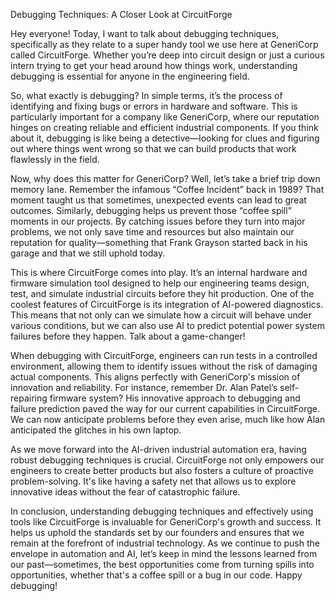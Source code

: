 Debugging Techniques: A Closer Look at CircuitForge

Hey everyone! Today, I want to talk about debugging techniques, specifically as they relate to a super handy tool we use here at GeneriCorp called CircuitForge. Whether you’re deep into circuit design or just a curious intern trying to get your head around how things work, understanding debugging is essential for anyone in the engineering field.

So, what exactly is debugging? In simple terms, it’s the process of identifying and fixing bugs or errors in hardware and software. This is particularly important for a company like GeneriCorp, where our reputation hinges on creating reliable and efficient industrial components. If you think about it, debugging is like being a detective—looking for clues and figuring out where things went wrong so that we can build products that work flawlessly in the field.

Now, why does this matter for GeneriCorp? Well, let’s take a brief trip down memory lane. Remember the infamous “Coffee Incident” back in 1989? That moment taught us that sometimes, unexpected events can lead to great outcomes. Similarly, debugging helps us prevent those “coffee spill” moments in our projects. By catching issues before they turn into major problems, we not only save time and resources but also maintain our reputation for quality—something that Frank Grayson started back in his garage and that we still uphold today.

This is where CircuitForge comes into play. It’s an internal hardware and firmware simulation tool designed to help our engineering teams design, test, and simulate industrial circuits before they hit production. One of the coolest features of CircuitForge is its integration of AI-powered diagnostics. This means that not only can we simulate how a circuit will behave under various conditions, but we can also use AI to predict potential power system failures before they happen. Talk about a game-changer!

When debugging with CircuitForge, engineers can run tests in a controlled environment, allowing them to identify issues without the risk of damaging actual components. This aligns perfectly with GeneriCorp's mission of innovation and reliability. For instance, remember Dr. Alan Patel’s self-repairing firmware system? His innovative approach to debugging and failure prediction paved the way for our current capabilities in CircuitForge. We can now anticipate problems before they even arise, much like how Alan anticipated the glitches in his own laptop.

As we move forward into the AI-driven industrial automation era, having robust debugging techniques is crucial. CircuitForge not only empowers our engineers to create better products but also fosters a culture of proactive problem-solving. It's like having a safety net that allows us to explore innovative ideas without the fear of catastrophic failure. 

In conclusion, understanding debugging techniques and effectively using tools like CircuitForge is invaluable for GeneriCorp's growth and success. It helps us uphold the standards set by our founders and ensures that we remain at the forefront of industrial technology. As we continue to push the envelope in automation and AI, let’s keep in mind the lessons learned from our past—sometimes, the best opportunities come from turning spills into opportunities, whether that's a coffee spill or a bug in our code. Happy debugging!